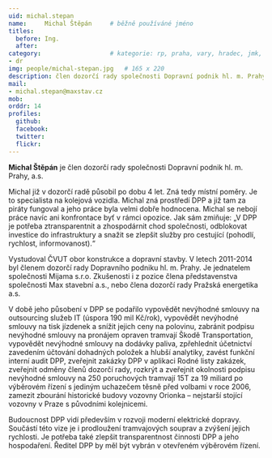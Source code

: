 ```yaml
---
uid: michal.stepan
name:     Michal Štěpán  	# běžně používáné jméno
titles:
  before: Ing. 
  after: 
category:                 	# kategorie: rp, praha, vary, hradec, jmk, senat
- dr
img: people/michal-stepan.jpg   # 165 x 220
description: člen dozorčí rady společnosti Dopravní podnik hl. m. Prahy, a.s.     	# kratký popis, max 160 znaků
mail:
- michal.stepan@maxstav.cz
mob:
orddr: 14
profiles:
  github:       
  facebook:    
  twitter: 		  
  flickr:		  
---
```


**Michal Štěpán** je člen dozorčí rady společnosti Dopravní podnik hl. m. Prahy, a.s.

Michal již v dozorčí radě působil po dobu 4 let. Zná tedy místní poměry. Je to specialista na kolejová vozidla. Michal zná prostředí DPP a již tam za piráty fungoval a jeho práce byla velmi dobře hodnocena. Michal se nebojí práce navíc ani konfrontace byť v rámci opozice. Jak sám zmiňuje: „V DPP je potřeba ztransparentnit a zhospodárnit chod společnosti, odblokovat investice do infrastruktury a snažit se zlepšit služby pro cestující (pohodlí, rychlost, informovanost).“

Vystudoval ČVUT obor konstrukce a dopravní stavby. V letech 2011-2014 byl členem dozorčí rady Dopravního podniku hl. m. Prahy. Je jednatelem společnosti Mijama s.r.o. Zkušenosti i z pozice člena představenstva společnosti Max stavební a.s., nebo člena dozorčí rady Pražská energetika a.s.

V době jeho působení v DPP se podařilo vypovědět nevýhodné smlouvy na outsourcing služeb IT (úspora 190 mil Kč/rok), vypovědět nevýhodné smlouvy na tisk jízdenek a snížit jejich ceny na polovinu, zabránit podpisu nevýhodné smlouvy na pronájem opraven tramvají Škodě Transportation, vypovědět nevýhodné smlouvy na dodávky paliva, zpřehlednit účetnictví zavedením účtování dohadných položek a hlubší analytiky, zavést funkční interní audit DPP, zveřejnit zakázky DPP v aplikaci Rodné listy zakázek, zveřejnit odměny členů dozorčí rady, rozkrýt a zveřejnit okolnosti podpisu nevýhodné smlouvy na 250 poruchových tramvají 15T za 19 miliard po výběrovém řízení s jediným uchazečem těsně před volbami v roce 2006, zamezit zbourání historické budovy vozovny Orionka – nejstarší stojící vozovny v Praze s původními kolejnicemi.

Budoucnost DPP vidí především v rozvoji moderní elektrické dopravy. Součástí této vize je i prodloužení tramvajových souprav a zvýšení jejich rychlosti. Je potřeba také zlepšit transparentnost činnosti DPP a jeho hospodaření. Ředitel DPP by měl být vybrán v otevřeném výběrovém řízení.
